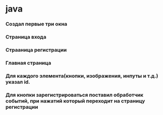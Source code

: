 # java
### Создал первые три окна
### Страница входа
### Страаница регистрации
### Главная страница
### Для каждого элемента(кнопки, изображения, инпуты и т.д.) указал id.
### Для кнопки зарегистрироваться поставил обработчик событий, при нажатий который переходит на страницу регистрации
